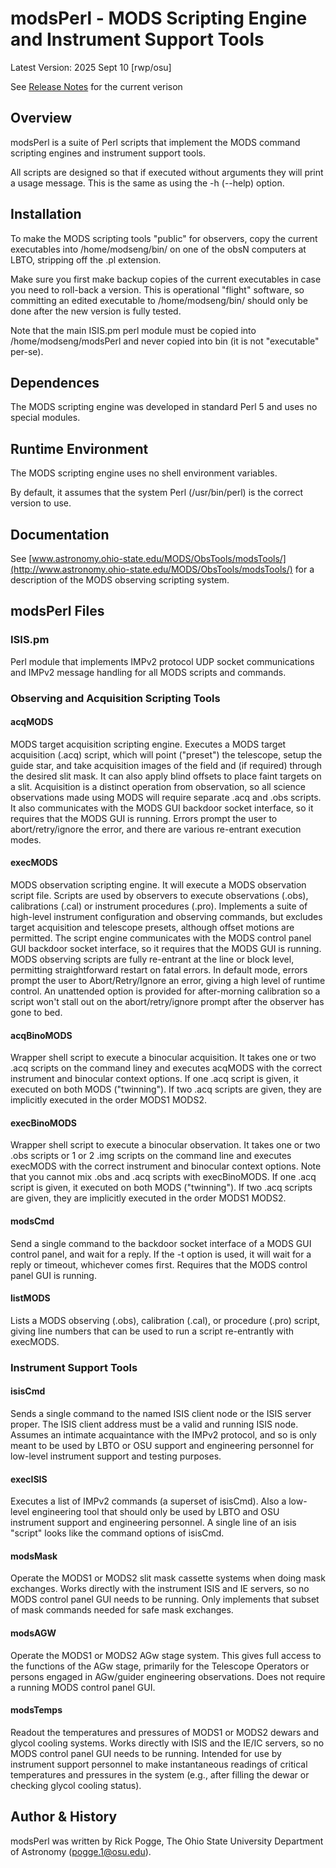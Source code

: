 # modsPerl - MODS Scripting Engine and Instrument Support Tools

Latest Version: 2025 Sept 10 [rwp/osu]

See [Release Notes](releases.md) for the current verison

## Overview

modsPerl is a suite of Perl scripts that implement the MODS command
scripting engines and instrument support tools.

All scripts are designed so that if executed without arguments they
will print a usage message.  This is the same as using the -h (--help)
option.

## Installation

To make the MODS scripting tools "public" for observers, copy the
current executables into /home/modseng/bin/ on one of the obsN
computers at LBTO, stripping off the .pl extension.

Make sure you first make backup copies of the current executables in case 
you need to roll-back a version.  This is operational "flight" software, 
so committing an edited executable to /home/modseng/bin/ should only be 
done after the new version is fully tested.

Note that the main ISIS.pm perl module must be copied into
/home/modseng/modsPerl and never copied into bin (it is not
"executable" per-se).


## Dependences

The MODS scripting engine was developed in standard Perl 5 and uses no special modules.


## Runtime Environment

The MODS scripting engine uses no shell environment variables.

By default, it assumes that the system Perl (/usr/bin/perl) is the correct version to use.

## Documentation

See [www.astronomy.ohio-state.edu/MODS/ObsTools/modsTools/](http://www.astronomy.ohio-state.edu/MODS/ObsTools/modsTools/) for a description of the MODS observing scripting system.

## modsPerl Files

### ISIS.pm

Perl module that implements IMPv2 protocol UDP socket communications
and IMPv2 message handling for all MODS scripts and commands.

### Observing and Acquisition Scripting Tools

#### acqMODS

MODS target acquisition scripting engine.  Executes a MODS target
acquisition (.acq) script, which will point ("preset") the telescope,
setup the guide star, and take acquisition images of the field and (if
required) through the desired slit mask.  It can also apply blind
offsets to place faint targets on a slit.  Acquisition is a distinct
operation from observation, so all science observations made using
MODS will require separate .acq and .obs scripts.  It also
communicates with the MODS GUI backdoor socket interface, so it
requires that the MODS GUI is running.  Errors prompt the user to
abort/retry/ignore the error, and there are various re-entrant
execution modes.

#### execMODS 

MODS observation scripting engine.  It will execute a MODS observation
script file.  Scripts are used by observers to execute observations
(.obs), calibrations (.cal) or instrument procedures (.pro).
Implements a suite of high-level instrument configuration and
observing commands, but excludes target acquisition and telescope
presets, although offset motions are permitted.  The script engine
communicates with the MODS control panel GUI backdoor socket
interface, so it requires that the MODS GUI is running.  MODS
observing scripts are fully re-entrant at the line or block level,
permitting straightforward restart on fatal errors.  In default mode,
errors prompt the user to Abort/Retry/Ignore an error, giving a high
level of runtime control. An unattended option is provided for
after-morning calibration so a script won't stall out on the
abort/retry/ignore prompt after the observer has gone to bed.

#### acqBinoMODS

Wrapper shell script to execute a binocular acquisition.  It takes one
or two .acq scripts on the command liney and executes acqMODS with the
correct instrument and binocular context options.  If one .acq script
is given, it executed on both MODS ("twinning").  If two .acq scripts
are given, they are implicitly executed in the order MODS1 MODS2.

#### execBinoMODS

Wrapper shell script to execute a binocular observation.  It takes one
or two .obs scripts or 1 or 2 .img scripts on the command line and
executes execMODS with the correct instrument and binocular context
options.  Note that you cannot mix .obs and .acq scripts with
execBinoMODS.  If one .acq script is given, it executed on both MODS
("twinning").  If two .acq scripts are given, they are implicitly
executed in the order MODS1 MODS2.

#### modsCmd

Send a single command to the backdoor socket interface of a MODS GUI
control panel, and wait for a reply.  If the -t option is used, it
will wait for a reply or timeout, whichever comes first.  Requires
that the MODS control panel GUI is running.

#### listMODS

Lists a MODS observing (.obs), calibration (.cal), or procedure (.pro)
script, giving line numbers that can be used to run a script
re-entrantly with execMODS.

### Instrument Support Tools

#### isisCmd

Sends a single command to the named ISIS client node or the ISIS
server proper.  The ISIS client address must be a valid and running
ISIS node.  Assumes an intimate acquaintance with the IMPv2 protocol,
and so is only meant to be used by LBTO or OSU support and engineering
personnel for low-level instrument support and testing purposes.

#### execISIS

Executes a list of IMPv2 commands (a superset of isisCmd).  Also a
low-level engineering tool that should only be used by LBTO and OSU
instrument support and engineering personnel. A single line of an isis
"script" looks like the command options of isisCmd.

#### modsMask

Operate the MODS1 or MODS2 slit mask cassette systems when doing mask
exchanges.  Works directly with the instrument ISIS and IE servers, so
no MODS control panel GUI needs to be running.  Only implements that
subset of mask commands needed for safe mask exchanges.

#### modsAGW

Operate the MODS1 or MODS2 AGw stage system. This gives full access to
the functions of the AGw stage, primarily for the Telescope Operators
or persons engaged in AGw/guider engineering observations.  Does not
require a running MODS control panel GUI.

#### modsTemps

Readout the temperatures and pressures of MODS1 or MODS2 dewars and
glycol cooling systems.  Works directly with ISIS and the IE/IC
servers, so no MODS control panel GUI needs to be running.  Intended
for use by instrument support personnel to make instantaneous readings
of critical temperatures and pressures in the system (e.g., after
filling the dewar or checking glycol cooling status).


## Author & History

modsPerl was written by Rick Pogge, The Ohio State University
Department of Astronomy (pogge.1@osu.edu).
